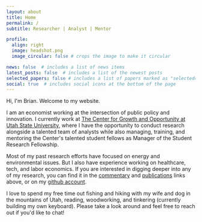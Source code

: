 ```yaml
---
layout: about
title: Home
permalink: /
subtitle: Researcher | Analyst | Mentor

profile:
  align: right
  image: headshot.png
  image_circular: false # crops the image to make it circular

news: false  # includes a list of news items
latest_posts: false  # includes a list of the newest posts
selected_papers: false # includes a list of papers marked as "selected={true}"
social: true  # includes social icons at the bottom of the page
---
```


Hi, I'm Brian. Welcome to my website.

I am an economist working at the intersection of public policy and innovation. I currently work at <a href="https://thecgo.org">The Center for Growth and Opportunity at Utah State University</a>, where I have the opportunity to conduct research alongside a talented team of analysts while also managing, training, and mentoring the Center's talented student fellows as Manager of the Student Research Fellowship.

Most of my past research efforts have focused on energy and environmental issues. But I also have experience working on healthcare, tech, and labor economics. If you are interested in digging deeper into any of my research, you can find it in the [commentary](/blog/) and [publications](/publications/) links above, or on my <a href="https://github.com/brianisom">github account</a>. 

I love to spend my free time out fishing and hiking with my wife and dog in the mountains of Utah, reading, woodworking, and tinkering (currently building my own keyboard). Please take a look around and feel free to reach out if you'd like to chat!
